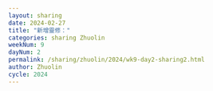 ```yaml
---
layout: sharing
date: 2024-02-27
title: "新增靈修："
categories: sharing Zhuolin
weekNum: 9
dayNum: 2
permalink: /sharing/zhuolin/2024/wk9-day2-sharing2.html
author: Zhuolin
cycle: 2024
---  
```

